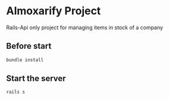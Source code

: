 # Almoxarify Project

Rails-Api only project for managing items in stock of a company

## Before start
```sh
bundle install
```

## Start the server
```sh
rails s
```